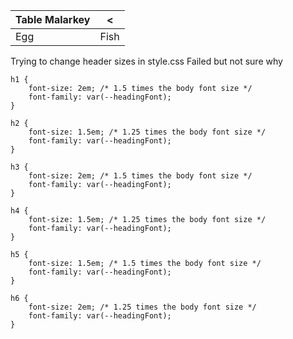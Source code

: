 

<div class="styled-table">

| Table Malarkey | <    |
| -------------- | ---- |
| Egg            | Fish | 

</div>


Trying to change header sizes in style.css
Failed but not sure why


```
h1 {
    font-size: 2em; /* 1.5 times the body font size */
    font-family: var(--headingFont);
}

h2 {
    font-size: 1.5em; /* 1.25 times the body font size */
    font-family: var(--headingFont);
}

h3 {
    font-size: 2em; /* 1.5 times the body font size */
    font-family: var(--headingFont);
}

h4 {
    font-size: 1.5em; /* 1.25 times the body font size */
    font-family: var(--headingFont);
}

h5 {
    font-size: 1.5em; /* 1.5 times the body font size */
    font-family: var(--headingFont);
}

h6 {
    font-size: 2em; /* 1.25 times the body font size */
    font-family: var(--headingFont);
}
```
